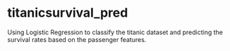 # titanicsurvival_pred

Using Logistic Regression to classify the titanic dataset and predicting the survival rates based on the passenger features.
